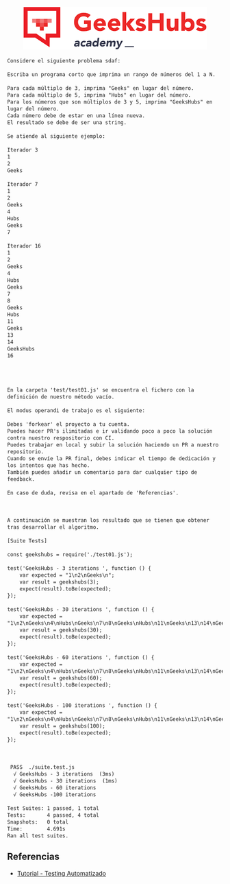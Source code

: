 ﻿
<p align="center">
    <img src="https://github.com/GeeksHubsAcademy/2020-geekshubs-media/blob/master/image/logo.png" >	
</p>


    Considere el siguiente problema sdaf:

    Escriba un programa corto que imprima un rango de números del 1 a N.

    Para cada múltiplo de 3, imprima "Geeks" en lugar del número.
    Para cada múltiplo de 5, imprima "Hubs" en lugar del número.
    Para los números que son múltiplos de 3 y 5, imprima "GeeksHubs" en lugar del número.
    Cada número debe de estar en una línea nueva.
    El resultado se debe de ser una string.
    
    Se atiende al siguiente ejemplo:

    Iterador 3
    1
    2
    Geeks

    Iterador 7
    1
    2
    Geeks
    4
    Hubs
    Geeks
    7

    Iterador 16
    1
    2
    Geeks
    4
    Hubs
    Geeks
    7
    8
    Geeks
    Hubs
    11
    Geeks
    13
    14
    GeeksHubs
    16
    



    En la carpeta 'test/test01.js' se encuentra el fichero con la definición de nuestro método vacío.
    
    El modus operandi de trabajo es el siguiente:
    
    Debes 'forkear' el proyecto a tu cuenta.
    Puedes hacer PR's ilimitadas e ir validando poco a poco la solución contra nuestro respositorio con CI.
    Puedes trabajar en local y subir la solución haciendo un PR a nuestro repositorio.
    Cuando se envíe la PR final, debes indicar el tiempo de dedicación y los intentos que has hecho.
    También puedes añadir un comentario para dar cualquier tipo de feedback.
    
    En caso de duda, revisa en el apartado de 'Referencias'.
    
    
    
    A continuación se muestran los resultado que se tienen que obtener tras desarrollar el algoritmo.
    
    [Suite Tests]
    
    const geekshubs = require('./test01.js');

    test('GeeksHubs - 3 iterations ', function () {
        var expected = "1\n2\nGeeks\n";
        var result = geekshubs(3);
        expect(result).toBe(expected);
    });

    test('GeeksHubs - 30 iterations ', function () {
        var expected =  "1\n2\nGeeks\n4\nHubs\nGeeks\n7\n8\nGeeks\nHubs\n11\nGeeks\n13\n14\nGeeksHubs\n16\...";
        var result = geekshubs(30);
        expect(result).toBe(expected);
    });

    test('GeeksHubs - 60 iterations ', function () {
        var expected =  "1\n2\nGeeks\n4\nHubs\nGeeks\n7\n8\nGeeks\nHubs\n11\nGeeks\n13\n14\nGeeksHubs\n16\...";
        var result = geekshubs(60);
        expect(result).toBe(expected);
    });

    test('GeeksHubs - 100 iterations ', function () {
        var expected =  "1\n2\nGeeks\n4\nHubs\nGeeks\n7\n8\nGeeks\nHubs\n11\nGeeks\n13\n14\nGeeksHubs\n16\...";
        var result = geekshubs(100);
        expect(result).toBe(expected);
    });



     PASS  ./suite.test.js
      √ GeeksHubs - 3 iterations  (3ms)
      √ GeeksHubs - 30 iterations  (1ms)
      √ GeeksHubs - 60 iterations
      √ GeeksHubs -100 iterations

    Test Suites: 1 passed, 1 total
    Tests:       4 passed, 4 total
    Snapshots:   0 total
    Time:        4.691s
    Ran all test suites.
    
    
## Referencias

* [Tutorial - Testing Automatizado](https://github.com/GeeksHubsAcademy/2020-js-vanilla-testing-FFFF/blob/master/README.md)

